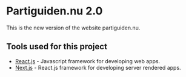 # Partiguiden.nu 2.0

This is the new version of the website partiguiden.nu.

## Tools used for this project

- [React.js](https://reactjs.org/) - Javascript framework for developing web apps.
- [Next.js](https://nextjs.org/) - React.js framework for developing server rendered apps.
